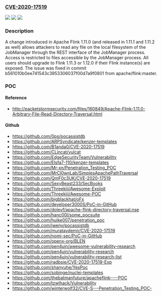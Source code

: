 ### [CVE-2020-17519](https://cve.mitre.org/cgi-bin/cvename.cgi?name=CVE-2020-17519)
![](https://img.shields.io/static/v1?label=Product&message=Apache%20Flink&color=blue)
![](https://img.shields.io/static/v1?label=Version&message=Apache%20Flink%3D%201.11.0%20to%201.11.2%20&color=brighgreen)
![](https://img.shields.io/static/v1?label=Vulnerability&message=CWE-552%20Files%20or%20Directories%20Accessible%20to%20External%20Parties&color=brighgreen)

### Description

A change introduced in Apache Flink 1.11.0 (and released in 1.11.1 and 1.11.2 as well) allows attackers to read any file on the local filesystem of the JobManager through the REST interface of the JobManager process. Access is restricted to files accessible by the JobManager process. All users should upgrade to Flink 1.11.3 or 1.12.0 if their Flink instance(s) are exposed. The issue was fixed in commit b561010b0ee741543c3953306037f00d7a9f0801 from apache/flink:master.

### POC

#### Reference
- http://packetstormsecurity.com/files/160849/Apache-Flink-1.11.0-Arbitrary-File-Read-Directory-Traversal.html

#### Github
- https://github.com/0ps/pocassistdb
- https://github.com/ARPSyndicate/kenzer-templates
- https://github.com/B1anda0/CVE-2020-17519
- https://github.com/CLincat/vulcat
- https://github.com/EdgeSecurityTeam/Vulnerability
- https://github.com/Elsfa7-110/kenzer-templates
- https://github.com/Mr-xn/Penetration_Testing_POC
- https://github.com/MrCl0wnLab/SimplesApachePathTraversal
- https://github.com/QmF0c3UK/CVE-2020-17519
- https://github.com/SexyBeast233/SecBooks
- https://github.com/Threekiii/Awesome-Exploit
- https://github.com/Threekiii/Awesome-POC
- https://github.com/bigblackhat/oFx
- https://github.com/developer3000S/PoC-in-GitHub
- https://github.com/dolevf/apache-flink-directory-traversal.nse
- https://github.com/hanc00l/some_pocsuite
- https://github.com/huike007/penetration_poc
- https://github.com/jweny/pocassistdb
- https://github.com/murataydemir/CVE-2020-17519
- https://github.com/nomi-sec/PoC-in-GitHub
- https://github.com/openx-org/BLEN
- https://github.com/pen4uin/awesome-vulnerability-research
- https://github.com/pen4uin/vulnerability-research
- https://github.com/pen4uin/vulnerability-research-list
- https://github.com/radbsie/CVE-2020-17519-Exp
- https://github.com/shanyuhe/YesPoc
- https://github.com/sobinge/nuclei-templates
- https://github.com/thebatmanfuture/apacheflink----POC
- https://github.com/tzwlhack/Vulnerability
- https://github.com/winterwolf32/CVE-S---Penetration_Testing_POC-

